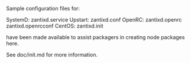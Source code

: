 Sample configuration files for:

SystemD: zantixd.service
Upstart: zantixd.conf
OpenRC:  zantixd.openrc
         zantixd.openrcconf
CentOS:  zantixd.init

have been made available to assist packagers in creating node packages here.

See doc/init.md for more information.
